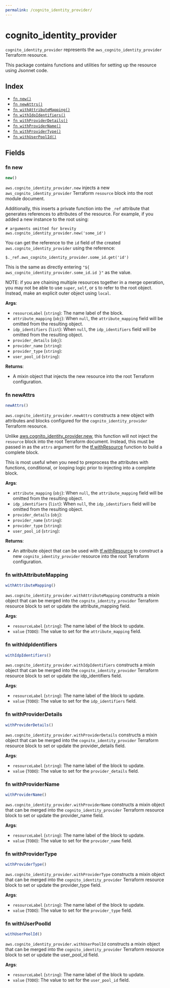 ```yaml
---
permalink: /cognito_identity_provider/
---
```


# cognito_identity_provider

`cognito_identity_provider` represents the `aws_cognito_identity_provider` Terraform resource.



This package contains functions and utilities for setting up the resource using Jsonnet code.


## Index

* [`fn new()`](#fn-new)
* [`fn newAttrs()`](#fn-newattrs)
* [`fn withAttributeMapping()`](#fn-withattributemapping)
* [`fn withIdpIdentifiers()`](#fn-withidpidentifiers)
* [`fn withProviderDetails()`](#fn-withproviderdetails)
* [`fn withProviderName()`](#fn-withprovidername)
* [`fn withProviderType()`](#fn-withprovidertype)
* [`fn withUserPoolId()`](#fn-withuserpoolid)

## Fields

### fn new

```ts
new()
```


`aws.cognito_identity_provider.new` injects a new `aws_cognito_identity_provider` Terraform `resource`
block into the root module document.

Additionally, this inserts a private function into the `_ref` attribute that generates references to attributes of the
resource. For example, if you added a new instance to the root using:

    # arguments omitted for brevity
    aws.cognito_identity_provider.new('some_id')

You can get the reference to the `id` field of the created `aws.cognito_identity_provider` using the reference:

    $._ref.aws_cognito_identity_provider.some_id.get('id')

This is the same as directly entering `"${ aws_cognito_identity_provider.some_id.id }"` as the value.

NOTE: if you are chaining multiple resources together in a merge operation, you may not be able to use `super`, `self`,
or `$` to refer to the root object. Instead, make an explicit outer object using `local`.

**Args**:
  - `resourceLabel` (`string`): The name label of the block.
  - `attribute_mapping` (`obj`):  When `null`, the `attribute_mapping` field will be omitted from the resulting object.
  - `idp_identifiers` (`list`):  When `null`, the `idp_identifiers` field will be omitted from the resulting object.
  - `provider_details` (`obj`): 
  - `provider_name` (`string`): 
  - `provider_type` (`string`): 
  - `user_pool_id` (`string`): 

**Returns**:
- A mixin object that injects the new resource into the root Terraform configuration.


### fn newAttrs

```ts
newAttrs()
```


`aws.cognito_identity_provider.newAttrs` constructs a new object with attributes and blocks configured for the `cognito_identity_provider`
Terraform resource.

Unlike [aws.cognito_identity_provider.new](#fn-cognitoidentityprovidernew), this function will not inject the `resource`
block into the root Terraform document. Instead, this must be passed in as the `attrs` argument for the
[tf.withResource](https://github.com/tf-libsonnet/core/tree/main/docs#fn-withresource) function to build a complete block.

This is most useful when you need to preprocess the attributes with functions, conditional, or looping logic prior to
injecting into a complete block.

**Args**:
  - `attribute_mapping` (`obj`):  When `null`, the `attribute_mapping` field will be omitted from the resulting object.
  - `idp_identifiers` (`list`):  When `null`, the `idp_identifiers` field will be omitted from the resulting object.
  - `provider_details` (`obj`): 
  - `provider_name` (`string`): 
  - `provider_type` (`string`): 
  - `user_pool_id` (`string`): 

**Returns**:
  - An attribute object that can be used with [tf.withResource](https://github.com/tf-libsonnet/core/tree/main/docs#fn-withresource) to construct a new `cognito_identity_provider` resource into the root Terraform configuration.


### fn withAttributeMapping

```ts
withAttributeMapping()
```

`aws.cognito_identity_provider.withAttributeMapping` constructs a mixin object that can be merged into the `cognito_identity_provider`
Terraform resource block to set or update the attribute_mapping field.



**Args**:
  - `resourceLabel` (`string`): The name label of the block to update.
  - `value` (`TODO`): The value to set for the `attribute_mapping` field.


### fn withIdpIdentifiers

```ts
withIdpIdentifiers()
```

`aws.cognito_identity_provider.withIdpIdentifiers` constructs a mixin object that can be merged into the `cognito_identity_provider`
Terraform resource block to set or update the idp_identifiers field.



**Args**:
  - `resourceLabel` (`string`): The name label of the block to update.
  - `value` (`TODO`): The value to set for the `idp_identifiers` field.


### fn withProviderDetails

```ts
withProviderDetails()
```

`aws.cognito_identity_provider.withProviderDetails` constructs a mixin object that can be merged into the `cognito_identity_provider`
Terraform resource block to set or update the provider_details field.



**Args**:
  - `resourceLabel` (`string`): The name label of the block to update.
  - `value` (`TODO`): The value to set for the `provider_details` field.


### fn withProviderName

```ts
withProviderName()
```

`aws.cognito_identity_provider.withProviderName` constructs a mixin object that can be merged into the `cognito_identity_provider`
Terraform resource block to set or update the provider_name field.



**Args**:
  - `resourceLabel` (`string`): The name label of the block to update.
  - `value` (`TODO`): The value to set for the `provider_name` field.


### fn withProviderType

```ts
withProviderType()
```

`aws.cognito_identity_provider.withProviderType` constructs a mixin object that can be merged into the `cognito_identity_provider`
Terraform resource block to set or update the provider_type field.



**Args**:
  - `resourceLabel` (`string`): The name label of the block to update.
  - `value` (`TODO`): The value to set for the `provider_type` field.


### fn withUserPoolId

```ts
withUserPoolId()
```

`aws.cognito_identity_provider.withUserPoolId` constructs a mixin object that can be merged into the `cognito_identity_provider`
Terraform resource block to set or update the user_pool_id field.



**Args**:
  - `resourceLabel` (`string`): The name label of the block to update.
  - `value` (`TODO`): The value to set for the `user_pool_id` field.
